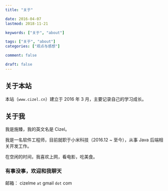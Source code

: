 ```yaml
---
title: "关于"

date: 2016-04-07
lastmod: 2018-11-21

keywords: ["关于", "about"]

tags: ["关于", "about"]
categories: ["观点与感想"]

comment: false

draft: false
---
```


## 关于本站

本站（`www.cizel.cn`）建立于 2016 年 3 月，主要记录自己的学习成长。

## 关于我

我是施臻，我的英文名是 Cizel。

我是一名软件工程师，目前就职于小米科技（2016.12 ~ 至今），从事 Java 后端相关开发工作。

在空闲的时间，我喜欢上网，看电影，吃美食。

### 有事没事，欢迎和我聊天

邮箱： cizelme `at` gmail `dot` com
